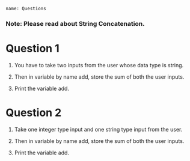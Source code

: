 ```ngMeta
name: Questions 

```

### Note: Please read about String Concatenation.

# Question 1

1. You have to take two inputs from the user whose data type is string.
   
2. Then in variable by name add, store the sum of both the user inputs.

3. Print the variable add.
   
# Question 2



1. Take one integer type input and one string type input from the user.
   
2. Then in variable by name add, store the sum of both the user inputs.
   
3. Print the variable add.
   
